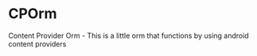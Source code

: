 # CPOrm
Content Provider Orm - This is a little orm that functions by using android content providers
